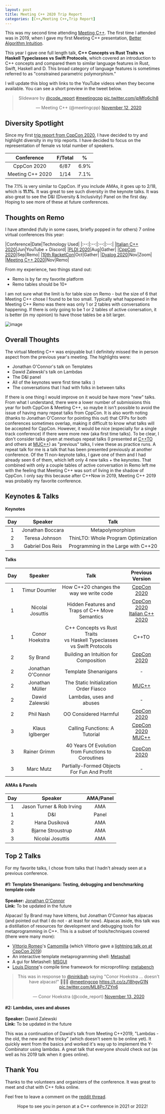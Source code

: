 ```yaml
---
layout: post
title: Meeting C++ 2020 Trip Report
categories: [C++,Meeting C++,Trip Report]
---
```


This was my second time attending [Meeting C++](https://twitter.com/CppCon). The first time I attended was in 2019, when I gave my first Meeting C++ presentation, [Better Algorithm Intuition](https://youtu.be/TSZzvo4htTQ). 

This year I gave one full length talk, **C++ Concepts vs Rust Traits vs Haskell Typeclasses vs Swift Protocols**, which covered an introduction to C++ concepts and compared them to similar language features in Rust, Swift, Haskell and D. This broad category of language features is sometimes referred to as "constrained parametric polymorphism." 

I will update this blog with links to the YouTube videos when they become available. You can see a short preview in the tweet below.

<center><blockquote class="twitter-tweet"><p lang="en" dir="ltr">Slideware by <a href="https://twitter.com/code_report?ref_src=twsrc%5Etfw">@code_report</a> <a href="https://twitter.com/hashtag/meetingcpp?src=hash&amp;ref_src=twsrc%5Etfw">#meetingcpp</a> <a href="https://t.co/jpMfo6clh8">pic.twitter.com/jpMfo6clh8</a></p>&mdash; Meeting C++ (@meetingcpp) <a href="https://twitter.com/meetingcpp/status/1326912706125983744?ref_src=twsrc%5Etfw">November 12, 2020</a></blockquote> <script async src="https://platform.twitter.com/widgets.js" charset="utf-8"></script></center>

## Diversity Spotlight

Since my first [trip report from CppCon 2020](https://codereport.github.io/CppCon2020TripReport/), I have decided to try and highlight diversity in my trip reports. I have decided to focus on the representation of female vs total number of speakers.

|Conference|F/Total|%|
|:-:|:-:|:-:|
|CppCon 2020|6/87|6.9%|
|Meeting C++ 2020|1/14|7.1%|

The 7.1% is very similar to CppCon. If you include AMAs, it goes up to 2/18, which is **11.1%**. It was great to see such diversity in the keynote talks. It was also great to see the D&I (Diversity & Inclusivity) Panel on the first day. Hoping to see more of these at future conferences.

## Thoughts on Remo

I have attended (fully in some cases, briefly popped in for others) 7 online virtual conferences this year:

|Conference|Date|Technology Used|
|:--:|:--:|:--:|:--:|
|[Italian C++ 2020](https://www.italiancpp.org/event/itcppcon20/)|Jun|YouTube + Discord|
|[PLDI 2020](https://conf.researchr.org/home/pldi-2020)|Aug|Gather|
|[CppCon 2020](https://cppcon.org/program2020/)|Sep|Remo|
|[10th RacketCon](https://con.racket-lang.org/2020/)|Oct|Gather|
|[Dyalog 2020](https://www.dyalog.com/uploads/conference/dyalog20/Conference%20Programme%202020.pdf)|Nov|Zoom|
|[Meeting C++ 2020](http://meetingcpp.com/2020/)|Nov|Remo|

From my experience, two things stand out:

* Remo is by far my favorite platform
* Remo tables should be 10+

I am not sure what the limit is for table size on Remo - but the size of 6 that Meeting C++ chose I found to be too small. Typically what happened in the Meeting C++ Remo was there was only 1 or 2 tables with conversations happening. If there is only going to be 1 or 2 tables of active conersation, it is better (in my opinion) to have those tables be a bit larger.

![image](https://user-images.githubusercontent.com/36027403/99158131-9109ed80-269d-11eb-9a62-009867e794d0.png)

## Overall Thoughts

The virtual Meeting C++ was enjoyable but I definitely missed the in person aspect from the previous year's meeting. The highlights were:

* Jonathan O'Connor's talk on Templates
* Dawid Zalewski's talk on Lambdas
* The D&I panel
* All of the keynotes were first time talks :)
* The conversations that I had with folks in between talks

If there is one thing I would improve on it would be have more "new" talks. From what I understand, there were a lower number of submissions this year for both CppCon & Meeting C++, so maybe it isn't possible to avoid the issue of having many repeat talks from CppCon. It is also worth noting (thanks to Jonathan O'Connor for pointing this out) that CFPs for both conferences sometimes overlap, making it difficult to know what talks will be accepted for CppCon. However, it would be nice (especially for a single track conference) if there were more new (aka first time talks). To be clear, I don't consider talks given at meetups repeat talks (I presented at [C++TO](https://www.meetup.com/CPPTORONTO/) and others at [MUC++](https://www.meetup.com/MUCplusplus/)) as "previous" talks, I view these as practice runs. A repeat talk for me is a talk that has been presented previously at another conference. Of the 11 non-keynote talks, I gave one of them and I had already seen 6 of them, which left only 4 new talks + the keynotes. That combined with only a couple tables of active conversation in Remo left me with the feeling that Meeting C++ was sort of living in the shadow of CppCon. I only say this because after C++Now in 2019, Meeting C++ 2019 was probably my favorite conference.

## Keynotes & Talks

#### Keynotes

|Day|Speaker|Talk|
|:-:|:-:|:-:|
|1|Jonathan Boccara|Metapolymorphism|
|2|Teresa Johnson|ThinLTO: Whole Program Optimization|
|3|Gabriel Dos Reis|Programming in the Large with C++20|

#### Talks

|Day|Speaker|Talk|Previous Version|
|:-:|:-:|:-:|:-:|
|1|Timur Doumler|How C++20 changes the <br>way we write code|[CppCon 2020](https://youtu.be/ImLFlLjSveM)|
|1|Nicolai Josuttis|Hidden Features and <br>Traps of C++ Move Semantics|[CppCon 2020](https://www.youtube.com/watch?v=TFMKjL38xAI)<br> [Italian C++ 2020](https://youtu.be/OOLR96-GjsI?t=1633)|
|1|Conor Hoekstra|C++ Concepts vs Rust Traits <br>vs Haskell Typeclasses <br>vs Swift Protocols|C++TO|
|2|Sy Brand|Building an Intuition for Composition|[CppCon 2020](https://www.youtube.com/watch?v=AGRWRwi7rD0)|
|2|Jonathan O'Connor|Template Shenanigans|-|
|2|Jonathan Müller|The Static Initialization Order Fiasco|[MUC++](https://www.youtube.com/watch?v=dlTrziwQU-w)|
|2|Dawid Zalewski|Lambdas, uses and abuses|-|
|2|Phil Nash|OO Considered Harmful|[CppCon 2020](https://youtu.be/pH-q2m5sb04)|
|3|Klaus Iglberger|Calling Functions: A Tutorial|[CppCon 2020](https://www.youtube.com/watch?v=GydNMuyQzWo)<br>[MUC++](https://www.youtube.com/watch?v=B9RT5sVunmk)|
|3|Rainer Grimm|40 Years Of Evolution <br>from Functions to Coroutines|[CppCon 2020](https://youtu.be/jd6P9X8l2bY)|
|3|Marc Mutz|Partially-Formed Objects <br>For Fun And Profit|-|

#### AMAs & Panels

|Day|Speaker|AMA/Panel|
|:-:|:-:|:-:|
|1|Jason Turner & Rob Irving|AMA|
|1|D&I|Panel|
|2|Hana Dusíková|AMA|
|3|Bjarne Stroustrup|AMA|
|3|Nicolai Josuttis|AMA|

## Top 2 Talks

For my favorite talks, I chose from talks that I hadn't already seen at a previous conference.

#### #1: Template Shenanigans: Testing, debugging and benchmarking template code

**Speaker:** [Jonathan O'Connor](https://twitter.com/ninkibah)<br>
**Link:** To be updated in the future <br>

Alpacas! Sy Brand may have kittens, but Jonathan O'Connor has alpacas (and pointed out that I do not - at least for now). Alpacas aside, this talk was a distillation of resources for development and debugging tools for metaprogramming in C++. This is a subset of tools/techniques covered (there were many more):

* [Vittorio Romeo](https://twitter.com/supahvee1234)'s [Camomilla](https://github.com/SuperV1234/camomilla) (which Vittorio gave a [lightning talk on at CppCon 2019](https://www.youtube.com/watch?v=3dUZn3eloWE))
* An interactive template metaprogramming shell: [Metashall](http://metashell.org/)
* A gui for Metashell: [MSGUI](https://github.com/RangelReale/msgui)
* [Louis Dionne](https://twitter.com/LouisDionne)'s compile time framework for microprofiling: [metabench](https://github.com/ldionne/metabench)

<center><blockquote class="twitter-tweet"><p lang="en" dir="ltr">This was in response to <a href="https://twitter.com/ninkibah?ref_src=twsrc%5Etfw">@ninkibah</a> saying &quot;Conor Hoekstra ... doesn&#39;t have alpacas!&quot; 🦙🦙🦙 <a href="https://twitter.com/meetingcpp?ref_src=twsrc%5Etfw">@meetingcpp</a> <a href="https://t.co/zJ18hgyG1N">https://t.co/zJ18hgyG1N</a> <a href="https://t.co/ML8Pc7ZYn6">pic.twitter.com/ML8Pc7ZYn6</a></p>&mdash; Conor Hoekstra (@code_report) <a href="https://twitter.com/code_report/status/1327236748032815105?ref_src=twsrc%5Etfw">November 13, 2020</a></blockquote> <script async src="https://platform.twitter.com/widgets.js" charset="utf-8"></script></center>

#### #2: Lambdas, uses and abuses

**Speaker:** Dawid Zalewski<br>
**Link:** To be updated in the future <br>

This was a continuation of Dawid's talk from Meeting C++2019, "Lambdas - the old, the new and the tricky" (which doesn't seem to be online yet). It quickly went from the basics and worked it's way up to implement the Y-Combinator using lambdas. A great talk that everyone should check out (as well as his 2019 talk when it goes online).

## Thank You

Thanks to the volunteers and organizers of the conference. It was great to meet and chat with C++ folks online.

Feel free to leave a comment on the [reddit thread](https://old.reddit.com/r/cpp/comments/juald6/meeting_c_2020_trip_report/).

<center>Hope to see you in person at a C++ conference in 2021 or 2022!</center>
